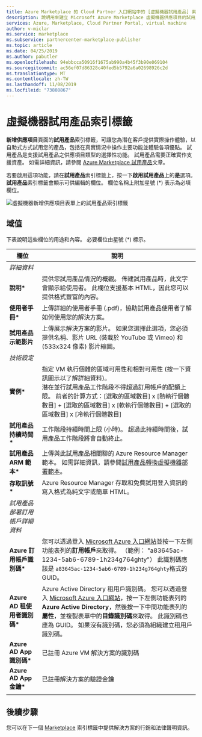 ```yaml
---
title: Azure Marketplace 的 Cloud Partner 入口網站中的 [虛擬機器試用產品] 索引標籤
description: 說明用來建立 Microsoft Azure Marketplace 虛擬機器供應項目的試用產品 索引標籤。
services: Azure, Marketplace, Cloud Partner Portal, virtual machine
author: v-miclar
ms.service: marketplace
ms.subservice: partnercenter-marketplace-publisher
ms.topic: article
ms.date: 04/25/2019
ms.author: pabutler
ms.openlocfilehash: 94ebbcca50916f1675ab990a4b45f3b90e069104
ms.sourcegitcommit: ac56ef07d86328c40fed5b5792a6a02698926c2d
ms.translationtype: MT
ms.contentlocale: zh-TW
ms.lasthandoff: 11/08/2019
ms.locfileid: "73808867"
---
```

# <a name="virtual-machine-test-drive-tab"></a>虛擬機器試用產品索引標籤

**新增供應項目**頁面的**試用產品**索引標籤，可讓您為潛在客戶提供實際操作體驗，以自助式方式試用您的產品，包括在真實情況中操作主要功能並體驗各項優點。  試用產品是支援試用產品之供應項目類型的選擇性功能。  試用產品需要正確實作支援資產。  如需詳細資訊，請參閱 [Azure Marketplace 試用產品](https://azure.microsoft.com/blog/azure-marketplace-test-drive/)文章。  <!--TD: Replace with migrated version of Test Drive article! -->

若要啟用這項功能，請在**試用產品**索引標籤上，按一下**啟用試用產品**上的**是**選項。  **試用產品**索引標籤會顯示可供編輯的欄位。  欄位名稱上附加星號 (*) 表示為必填欄位。

![虛擬機器新增供應項目表單上的試用產品索引標籤](./media/publishvm_007.png)


## <a name="field-values"></a>域值

下表說明這些欄位的用途和內容。  必要欄位由星號 (*) 標示。


|    欄位                  |       說明                                                            |
|  ---------                |     ---------------                                                          |
|  *詳細資料*   |  |
| **說明\***           | 提供您試用產品情況的概觀。 佈建試用產品時，此文字會顯示給使用者。 此欄位支援基本 HTML，因此您可以提供格式豐富的內容。  |
| **使用者手冊\***           | 上傳詳細的使用者手冊 (.pdf)，協助試用產品使用者了解如何使用您的解決方案。  |
| **試用產品示範影片** | 上傳展示解決方案的影片。  如果您選擇此選項，您必須提供名稱、影片 URL (裝載於 YouTube 或 Vimeo) 和 (533x324 像素) 影片縮圖。 |
| *技術設定* |  |
| **實例\***             | 指定 VM 執行個體的區域可用性和相對可用性 (按一下資訊圖示以了解詳細資料)。  <br/>潛在並行試用產品工作階段不得超過訂用帳戶的配額上限。  前者的計算方式：[選取的區域數目] x [熱執行個體數目] + [選取的區域數目] x [軟執行個體數目] + [選取的區域數目] x [冷執行個體數目] |
| **試用產品持續時間\***   | 工作階段持續時間上限 (小時)。 超過此持續時間後，試用產品工作階段將會自動終止。  |
|**試用產品 ARM 範本\***| 上傳與此試用產品相關聯的 Azure Resource Manager 範本。 如需詳細資訊，請參閱[試用產品轉換虛擬機器部署範本](https://github.com/Azure/AzureTestDrive/wiki/Transforming-Virtual-Machine-Deployment-Template-for-Test-Drive)。 |
| **存取訊號\***    | Azure Resource Manager 存取和免費試用登入資訊的寫入格式為純文字或簡單 HTML。 |
| *試用產品部署訂用帳戶詳細資料* |  |
| **Azure 訂用帳戶識別碼\*** | 您可以透過登入 [Microsoft Azure 入口網站](https://ms.portal.azure.com)並按一下左側功能表列的**訂用帳戶**來取得。 （範例： "a83645ac-1234-5ab6-6789-1h234g764ghty"）   此識別碼應該是 `a83645ac-1234-5ab6-6789-1h234g764ghty`格式的 GUID。|
| **Azure AD 租使用者識別碼\***    | Azure Active Directory 租用戶識別碼。  您可以透過登入 [Microsoft Azure 入口網站](https://ms.portal.azure.com)，按一下左側功能表列的 **Azure Active Directory**，然後按一下中間功能表列的**屬性**，並複製表單中的**目錄識別碼**來取得。  此識別碼也應為 GUID。  如果沒有識別碼，您必須為組織建立租用戶識別碼。 |
| **Azure AD App 識別碼\***       | 已註冊 Azure VM 解決方案的識別碼  |
| **Azure AD App 金鑰\***      | 已註冊解決方案的驗證金鑰 |
|   |   |


## <a name="next-steps"></a>後續步驟

您可以在下一個 [Marketplace](./cpp-marketplace-tab.md) 索引標籤中提供解決方案的行銷和法律聲明資訊。

